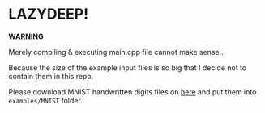 LAZYDEEP!
=========

**WARNING**

Merely compiling & executing main.cpp file cannot make sense..

Because the size of the example input files is so big that I decide not to contain them in this repo.

Please download MNIST handwritten digits files on [here](http://yann.lecun.com/exdb/mnist/) and put them into `examples/MNIST` folder.